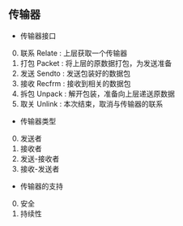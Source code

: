## 传输器

- 传输器接口
 0. 联系 Relate   : 上层获取一个传输器
 1. 打包 Packet   : 将上层的原数据打包，为发送准备
 2. 发送 Sendto   : 发送包装好的数据包
 3. 接收 Recfrm   : 接收到相关的数据包
 4. 拆包 Unpack   : 解开包装，准备向上层递送原数据
 5. 取关 Unlink   : 本次结束，取消与传输器的联系

- 传输器类型
0. 发送者
1. 接收者
2. 发送-接收者
3. 接收-发送者

- 传输器的支持
0. 安全
1. 持续性

